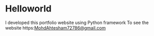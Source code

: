 # Helloworld
I developed this portfolio website using Python framework To see the website https:MohdAhtesham72786@gmail.com
